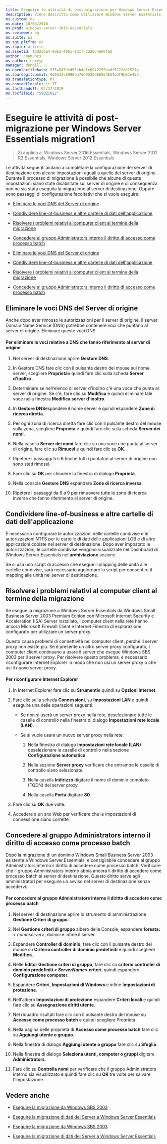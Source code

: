 ```yaml
---
title: Eseguire le attività di post-migrazione per Windows Server Essentials migration1
description: Viene descritto come utilizzare Windows Server Essentials
ms.custom: na
ms.date: 10/03/2016
ms.prod: windows-server-2016-essentials
ms.reviewer: na
ms.suite: na
ms.tgt_pltfrm: na
ms.topic: article
ms.assetid: f2d236a4-0d62-4961-9d1f-332054e06f6d
author: nnamuhcs
ms.author: coreyp
manager: dongill
ms.openlocfilehash: 535a547ded55cb4afc0942259eadf5222a815274
ms.sourcegitcommit: 0d0b32c8986ba7db9536e0b8648d4ddf9b03e452
ms.translationtype: MT
ms.contentlocale: it-IT
ms.lasthandoff: 04/17/2019
ms.locfileid: "59821022"
---
```

# <a name="perform-post-migration-tasks-for-windows-server-essentials-migration1"></a>Eseguire le attività di post-migrazione per Windows Server Essentials migration1

>Si applica a: Windows Server 2016 Essentials, Windows Server 2012 R2 Essentials, Windows Server 2012 Essentials

Le attività seguenti aiutano a completare la configurazione del server di destinazione con alcune impostazioni uguali a quelle del server di origine. Durante il processo di migrazione è possibile che alcune di queste impostazioni siano state disabilitate sul server di origine e di conseguenza non ne sia stata eseguita la migrazione al server di destinazione. Oppure sono passaggi di configurazione facoltativi che si vuole eseguire.  
  

-   [Eliminare le voci DNS del Server di origine](Perform-post-migration-tasks-for-Windows-Server-Essentials-migration.md#BKMK_DeleteDNSEntries)  
  
-   [Condividere line-of-business e altre cartelle di dati dell'applicazione](Perform-post-migration-tasks-for-Windows-Server-Essentials-migration.md#BKMK_ShareLineOfBusinessAndOtherApplications)  
  
-   [Risolvere i problemi relativi al computer client al termine della migrazione](Perform-post-migration-tasks-for-Windows-Server-Essentials-migration.md#BKMK_FixClientComputerIssuesAfterMigrating)  
  
-   [Concedere al gruppo Administrators interno il diritto di accesso come processo batch](Perform-post-migration-tasks-for-Windows-Server-Essentials-migration.md#BKMK_AdminGroup)  

-   [Eliminare le voci DNS del Server di origine](../migrate/Perform-post-migration-tasks-for-Windows-Server-Essentials-migration.md#BKMK_DeleteDNSEntries)  
  
-   [Condividere line-of-business e altre cartelle di dati dell'applicazione](../migrate/Perform-post-migration-tasks-for-Windows-Server-Essentials-migration.md#BKMK_ShareLineOfBusinessAndOtherApplications)  
  
-   [Risolvere i problemi relativi al computer client al termine della migrazione](../migrate/Perform-post-migration-tasks-for-Windows-Server-Essentials-migration.md#BKMK_FixClientComputerIssuesAfterMigrating)  
  
-   [Concedere al gruppo Administrators interno il diritto di accesso come processo batch](../migrate/Perform-post-migration-tasks-for-Windows-Server-Essentials-migration.md#BKMK_AdminGroup)  

  
##  <a name="BKMK_DeleteDNSEntries"></a> Eliminare le voci DNS del Server di origine  
 Anche dopo aver rimosso le autorizzazioni per il server di origine, il server Domain Name Service (DNS) potrebbe contenere voci che puntano al server di origine. Eliminare queste voci DNS.  
  
#### <a name="to-delete-dns-entries-that-point-to-the-source-server"></a>Per eliminare le voci relative a DNS che fanno riferimento al server di origine  
  
1.  Nel server di destinazione aprire **Gestore DNS**.  
  
2.  In Gestore DNS fare clic con il pulsante destro del mouse sul nome server, scegliere **Proprietà**e quindi fare clic sulla scheda **Server d'inoltro** .  
  
3.  Determinare se nell'elenco di server d'inoltro c'è una voce che punta al server di origine. Se c'è, fare clic su **Modifica** e quindi eliminare tale voce nella finestra **Modifica server d'inoltro**.  
  
4.  In **Gestore DNS**espandere il nome server e quindi espandere **Zone di ricerca diretta**.  
  
5.  Per ogni zona di ricerca diretta fare clic con il pulsante destro del mouse sulla zona, scegliere **Proprietà** e quindi fare clic sulla scheda **Server dei nomi**.  
  
6.  Nella casella **Server dei nomi** fare clic su una voce che punta al server di origine, fare clic su **Rimuovi** e quindi fare clic su **OK**.  
  
7.  Ripetere i passaggi 5 e 6 finché tutti i puntatori al server di origine non sono stati rimossi.  
  
8.  Fare clic su **OK** per chiudere la finestra di dialogo **Proprietà**.  
  
9. Nella console **Gestore DNS** espandere **Zone di ricerca inversa**.  
  
10. Ripetere i passaggi da 6 a 9 per rimuovere tutte le zone di ricerca inversa che fanno riferimento al server di origine.  
  
##  <a name="BKMK_ShareLineOfBusinessAndOtherApplications"></a> Condividere line-of-business e altre cartelle di dati dell'applicazione  
 È necessario configurare le autorizzazioni delle cartelle condivise e le autorizzazioni NTFS per le cartelle di dati delle applicazioni LOB e di altre applicazioni copiate nel server di destinazione. Dopo aver impostato le autorizzazioni, le cartelle condivise vengono visualizzate nel Dashboard di Windows Server Essentials nel **archiviazione** sezione.  
  
 Se si usa uno script di accesso che esegue il mapping delle unità alle cartelle condivise, sarà necessario aggiornare lo script per consentire il mapping alle unità nel server di destinazione.  
  
##  <a name="BKMK_FixClientComputerIssuesAfterMigrating"></a> Risolvere i problemi relativi al computer client al termine della migrazione  
 Se esegue la migrazione a Windows Server Essentials da Windows Small Business Server 2003 Premium Edition con Microsoft Internet Security e Acceleration (ISA) Server installato, i computer client nella rete hanno ancora Microsoft Firewall Client e Internet Finestra di esplorazione configurato per utilizzare un server proxy.  
  
 Questo causa problemi di connettività nei computer client, perché il server proxy non esiste più. Se è presente un altro server proxy configurato, i computer client continuano a usare il server che esegue Windows SBS 2003 per il server proxy. Per risolvere questo problema, è necessario riconfigurare Internet Explorer in modo che non usi un server proxy o che usi il nuovo server proxy.  
  
#### <a name="to-reconfigure-internet-explorer"></a>Per riconfigurare Internet Explorer  
  
1.  In Internet Explorer fare clic su **Strumenti**e quindi su **Opzioni Internet**.  
  
2.  Fare clic sulla scheda **Connessioni**, su **Impostazioni LAN** e quindi eseguire una delle operazioni seguenti:  
  
    -   Se non si userà un server proxy nella rete, deselezionare tutte le caselle di controllo nella finestra di dialogo **Impostazioni rete locale (LAN)**.  
  
    -   Se si vuole usare un nuovo server proxy nella rete:  
  
        1.  Nella finestra di dialogo **Impostazioni rete locale (LAN)** deselezionare le caselle di controllo nella sezione **Configurazione automatica**.  
  
        2.  Nella sezione **Server proxy** verificare che entrambe le caselle di controllo siano selezionate.  
  
        3.  Nella casella **Indirizzo** digitare il nome di dominio completo (FQDN) del server proxy.  
  
        4.  Nella casella **Porta** digitare **80**.  
  
3.  Fare clic su **OK** due volte.  
  
4.  Accedere a un sito Web per verificare che le impostazioni di connessione siano corrette.  
  
##  <a name="BKMK_AdminGroup"></a> Concedere al gruppo Administrators interno il diritto di accesso come processo batch  
 Dopo la migrazione di un dominio Windows Small Business Server 2003 esistente a Windows Server Essentials, è consigliabile concedere al gruppo Administrators interno il diritto di accedere come processo batch. Verificare che il gruppo Administrators interno abbia ancora il diritto di accedere come processo batch al server di destinazione. Questo diritto serve agli amministratori per eseguire un avviso nel server di destinazione senza accedervi.  
  
#### <a name="to-give-the-built-in-administrators-group-the-right-to-log-on-as-a-batch-job"></a>Per concedere al gruppo Administrators interno il diritto di accedere come processo batch  
  
1.  Nel server di destinazione aprire lo strumento di amministrazione **Gestione Criteri di gruppo**.  
  
2.  Nel **Gestione criteri di gruppo** albero della Console, espandere **foresta:** *< nomeserver\>*, domini e infine il server.  
  
3.  Espandere **Controller di dominio**, fare clic con il pulsante destro del mouse su **Criterio controller di dominio predefiniti** e quindi scegliere **Modifica**.  
  
4.  Nelle **Editor Gestione criteri di gruppo**, fare clic su **criterio controller di dominio predefiniti ***< ServerName\>*** criteri**, quindi espandere  **Configurazione computer**.  
  
5.  Espandere **Criteri**, **Impostazioni di Windows** e infine **Impostazioni di protezione**.  
  
6.  Nell'albero **Impostazioni di protezione** espandere **Criteri locali** e quindi fare clic su **Assegnazione diritti utente**.  
  
7.  Nel riquadro risultati fare clic con il pulsante destro del mouse su **Accesso come processo batch** e quindi scegliere Proprietà.  
  
8.  Nella pagina delle proprietà di **Accesso come processo batch** fare clic su **Aggiungi utente o gruppo**.  
  
9. Nella finestra di dialogo **Aggiungi utente o gruppo** fare clic su **Sfoglia**.  
  
10. Nella finestra di dialogo **Seleziona utenti, computer o gruppi** digitare **Administrators**.  
  
11. Fare clic su **Controlla nomi** per verificare che il gruppo Administrators interno sia visualizzato e quindi fare clic su **OK** tre volte per salvare l'impostazione.  
  
## <a name="see-also"></a>Vedere anche  
  

-   [Eseguire la migrazione da Windows SBS 2003](Migrate-Windows-Small-Business-Server-2003-to-Windows-Server-Essentials.md)  
  
-   [Eseguire la migrazione di dati del Server a Windows Server Essentials](Migrate-Server-Data-to-Windows-Server-Essentials.md)

-   [Eseguire la migrazione da Windows SBS 2003](../migrate/Migrate-Windows-Small-Business-Server-2003-to-Windows-Server-Essentials.md)  
  
-   [Eseguire la migrazione di dati del Server a Windows Server Essentials](../migrate/Migrate-Server-Data-to-Windows-Server-Essentials.md)

